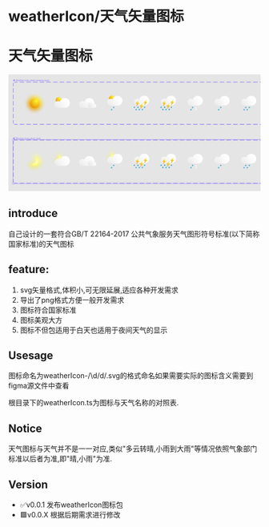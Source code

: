 # weatherIcon/天气矢量图标

# 天气矢量图标

![天气图标](https://github.com/LiuQixuan/weatherIcon/blob/main/assert/png/shortcut%20001.png?raw=true)

## introduce

自己设计的一套符合GB/T 22164-2017 公共气象服务天气图形符号标准(以下简称国家标准)的天气图标

## feature:

1. svg矢量格式,体积小,可无限延展,适应各种开发需求
2. 导出了png格式方便一般开发需求
3. 图标符合国家标准
4. 图标美观大方
5. 图标不但包适用于白天也适用于夜间天气的显示

    

## Usesage

图标命名为weatherIcon-/\d/d/.svg的格式命名如果需要实际的图标含义需要到figma源文件中查看

根目录下的weatherIcon.ts为图标与天气名称的对照表.

## Notice
天气图标与天气并不是一一对应,类似"多云转晴,小雨到大雨"等情况依照气象部门标准以后者为准,即"晴,小雨"为准.



## Version
-  ✅v0.0.1 发布weatherIcon图标包
-  🟩v0.0.X 根据后期需求进行修改



